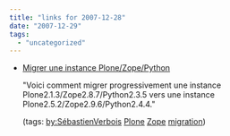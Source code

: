 ```yaml
---
title: "links for 2007-12-28"
date: "2007-12-29"
tags: 
  - "uncategorized"
---
```


- [Migrer une instance Plone/Zope/Python](http://www.sebastien-verbois.be/plone/installation-configuration-administration/mise-a-jour/)
    
    "Voici comment migrer progressivement une instance Plone2.1.3/Zope2.8.7/Python2.3.5 vers une instance Plone2.5.2/Zope2.9.6/Python2.4.4."
    
    (tags: [by:SébastienVerbois](http://del.icio.us/heinzwittenbrink/by:SébastienVerbois) [Plone](http://del.icio.us/heinzwittenbrink/Plone) [Zope](http://del.icio.us/heinzwittenbrink/Zope) [migration](http://del.icio.us/heinzwittenbrink/migration))
